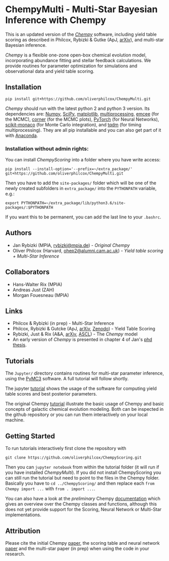 # ChempyMulti - Multi-Star Bayesian Inference with Chempy
This is an updated version of the [*Chempy*](http://github.com/jan-rybizki/Chempy) software, including yield table scoring as described in Philcox, Rybizki & Gutke (ApJ, [arXiv](https://arxiv.org/abs/1712.05686)), and multi-star Bayesian inference.

*Chempy* is a flexible one-zone open-box chemical evolution model, incorporating abundance fitting and stellar feedback calculations. We provide routines for parameter optimization for simulations and observational data and yield table scoring. 

## Installation

```
pip install git+https://github.com/oliverphilcox/ChempyMulti.git
```
*Chempy* should run with the latest python 2 and python 3 version.
Its dependencies are: [Numpy](http://numpy.scipy.org/), [SciPy](http://www.scipy.org/), [matplotlib](http://matplotlib.sourceforge.net/), [multiprocessing](https://docs.python.org/2/library/multiprocessing.html#module-multiprocessing), [emcee](http://dan.iel.fm/emcee/current/) (for the MCMC), [corner](http://corner.readthedocs.io/en/latest/) (for the MCMC plots), [PyTorch](http://pytorch.org/) (for Neural Networks), [scikit-monaco](https://pypi.python.org/pypi/scikit-monaco) (for Monte Carlo integration), and [tqdm](https://pypi.python.org/pypi/tqdm) (for timing multiprocessing). They are all pip installable and you can also get part of it with [Anaconda](https://www.continuum.io/downloads).

### Installation without admin rights:
You can install *ChempyScoring* into a folder where you have write access:
```
pip install --install-option='--prefix=~/extra_package/' git+https://github.com/oliverphilcox/ChempyMulti.git
```
Then you have to add the `site-packages/` folder which will be one of the newly created subfolders in `extra_package/` into the ```PYTHONPATH``` variable, e.g.:
```
export PYTHONPATH=~/extra_package/lib/python3.6/site-packages/:$PYTHONPATH
```
If you want this to be permanent, you can add the last line to your `.bashrc`.


## Authors
- Jan Rybizki (MPIA, rybizki@mpia.de) - *Original Chempy*
- Oliver Philcox (Harvard, ohep2@alumni.cam.ac.uk) - *Yield table scoring + Multi-Star Inference*

## Collaborators
- Hans-Walter Rix (MPIA)
- Andreas Just (ZAH)
- Morgan Fouesneau (MPIA)

## Links
- Philcox & Rybizki (in prep) - Multi-Star Inference
- Philcox, Rybizki & Gutcke (ApJ, [arXiv](https://arxiv.org/abs/1712.05686), [Zenodo](https://zenodo.org/record/1247336)) - Yield Table Scoring 
- Rybizki, Just & Rix (A&A, [arXiv](http://arxiv.org/abs/1702.08729), [ASCL](http://ascl.net/1702.011)) - The *Chempy* model
- An early version of *Chempy* is presented in chapter 4 of Jan's [phd thesis](http://nbn-resolving.de/urn:nbn:de:bsz:16-heidok-199349).

## Tutorials
The ```Jupyter/``` directory contains routines for multi-star parameter inference, using the [PyMC3](https://docs.pymc.io/) software. A full tutorial will follow shortly.

The jupyter [tutorial](https://github.com/oliverphilcox/ChempyMulti/blob/master/Scoring%20%26%20Parameter%20Choice%20Tutorial.ipynb) shows the usage of the software for computing yield table scores and best posterior parameters. 

The original Chempy [tutorial](https://github.com/oliverphilcox/ChempyScoring/old_tutorials) illustrate the basic usage of Chempy and basic concepts of galactic chemical evolution modeling. Both can be inspected in the github repository or you can run them interactively on your local machine. 

## Getting Started
To run tutorials interactively first clone the repository with
```
git clone https://github.com/oliverphilcox/ChempyScoring.git
```
Then you can ```jupyter notebook``` from within the tutorial folder (it will run if you have installed *ChempyMulti*). 
If you did not install ChempyScoring you can still run the tutorial but need to point to the files in the Chempy folder. Basically you have to ```cd ../ChempyScoring/``` and then replace each ```from Chempy import ...``` with ```from . import ...```.

You can also have a look at the *preliminary* Chempy [documentation](http://www.mpia.de/homes/rybizki/html/index.html) which gives an overview over the Chempy classes and functions, although this does not yet provide support for the Scoring, Neural Network or Multi-Star implementations.

## Attribution
Please cite the initial Chempy [paper](https://arxiv.org/abs/1702.08729), the scoring table and neural network [paper](https://arxiv.org/abs/1712.05686) and the multi-star paper (in prep) when using the code in your research.
